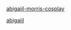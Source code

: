 [abigaiil-morris-cosplay](https://the-pornstar-list.com/abigaiil-morris-cosplay-housewife/) 

[abigaiil](https://the-pornstar-list.com/)
